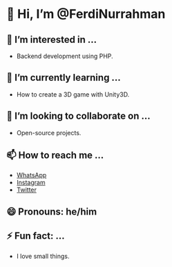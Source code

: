 # 👋 Hi, I’m @FerdiNurrahman

## 👀 I’m interested in ...
- Backend development using PHP.

## 🌱 I’m currently learning ...
- How to create a 3D game with Unity3D.

## 💞️ I’m looking to collaborate on ...
- Open-source projects.

## 📫 How to reach me ...
- [WhatsApp](https://wa.me/628225194576)
- [Instagram](https://instagram.com/ferdiart_113)
- [Twitter](https://twitter.com/FerdiNurrahman1)

## 😄 Pronouns: he/him

## ⚡ Fun fact: ...
- I love small things.

